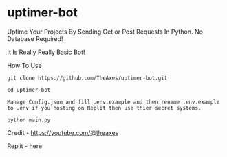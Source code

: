 # uptimer-bot
Uptime Your Projects By Sending Get or Post Requests In Python. No Database Required!


It Is Really Really Basic Bot!

How To Use

```
git clone https://github.com/TheAxes/uptimer-bot.git
```
```
cd uptimer-bot
```
```
Manage Config.json and fill .env.example and then rename .env.example  to .env if you hosting on Replit then use thier secret systems.
```

```
python main.py
```

Credit - https://youtube.com/@theaxes


Replit - here

